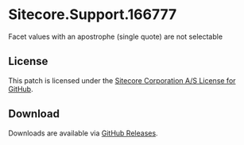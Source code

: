 # Sitecore.Support.166777
Facet values with an apostrophe (single quote) are not selectable

## License  
This patch is licensed under the [Sitecore Corporation A/S License for GitHub](https://github.com/sitecoresupport/Sitecore.Support.166777/blob/master/LICENSE).  

## Download  
Downloads are available via [GitHub Releases](https://github.com/sitecoresupport/Sitecore.Support.166777/releases).  
